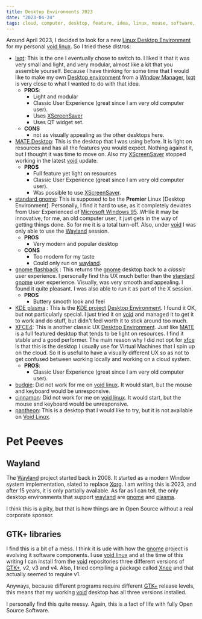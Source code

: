 ```yaml
---
title: Desktop Environments 2023
date: "2023-04-24"
tags: cloud, computer, desktop, feature, idea, linux, mouse, software, windows
---
```

Around April 2023, I decided to look for a new [Linux Desktop Environment][de] for my
personal [void linux][void].  So I tried these distros:

- [lxqt][lxqt]: This is the one I eventually chose to switch to.  I liked it that it
  was very small and light, and very modular, almost like a kit that you assemble
  yourself.  Because I have thinking for some time that I would like to make my 
  own [Desktop environment][de] from a [Window Manager][wm], [lxqt][lxqt] is very close
  to what I wanted to do with that idea.
  - **PROS**:
    - Light and modular
    - Classic User Experience (great since I am very old computer user).
    - Uses [XScreenSaver][xscreensaver]
    - Uses QT widget set.
  - **CONS**
    - not as visually appealing as the other desktops here.
- [MATE Desktop][mate]: This is the desktop that I was using before.  It is light on
  resources and has all the features you would expect.  Nothing against it, but I thought
  it was time to move on.  Also my [XScreenSaver][xshack] stopped working in the latest
  [void][void] update.
  - **PROS**
    - Full feature yet light on resources
    - Classic User Experience (great since I am very old computer user).
    - Was possible to use [XScreenSaver][xshack].
- [standard gnome][gnome]: This is supposed to be the **Premier** Linux [Desktop Environment].
  Personally, I find it hard to use, as it completely deviates from User Experienced of
  [Microsoft Windows 95][win95].  WHile it may be innovative, for me, an old computer user,
  it just gets in the way of getting things done.  So for me it is a total turn-off.
  Also, under [void][void] I was only able to use the [Wayland][wayland] session.
  - **PROS**
    - Very modern and popular desktop
  - **CONS**
    - Too modern for my taste
    - Could only run on [wayland][wayland].
- [gnome flashback][flashback] : This returns the [gnome][gnome] desktop back to a _classic_
  user experience.  I personally find this UX much better than the [standard gnome][gnome] user
  experience.  Visually, was very smooth and appealing.  I found it quite pleasant.  I was also
  able to run it as part of the X session.
  - **PROS**
    - Buttery smooth look and feel
- [KDE plasma][plasma] : This is the [KDE project][plasma] [Desktop Environment][de].  I found
  it OK, but not particularly special.  I just tried it on [void][void] and managed it to get it
  to work and do stuff, but didn't feel worth it to stick around too much.
- [XFCE4][xfce]: This is another classic UX [Desktop Environment][de].  Just like [MATE][mate]
  is a full featured desktop that tends to be light on resources.  I find it stable and a 
  good performer.  The main reason why I did not opt for [xfce][xfce] is that this is the desktop
  I usually use for Virtual Machines that I spin up on the cloud.  So it is useful to have a 
  visually different UX so as not to get confused between working locally and working on a cloud
  system.
  - **PROS**:
    - Classic User Experience (great since I am very old computer user).  
- [budgie][budgie]: Did not work for me on [void linux][void].  It would start, but the mouse
  and keyboard would be unresponsive.
- [cinnamon][cinnamon]: Did not work for me on [void linux][void].  It would start, but the mouse
  and keyboard would be unresponsive.
- [pantheon][pantheon]: This is a desktop that I would like to try, but it is
  not available on [Void Linux][void].

# Pet Peeves

## Wayland

The [Wayland][wayland] project started back in 2008.  It started as a modern Window
system implementation, slated to replace [Xorg][xorg].  I am writing this is 2023,
and after 15 years, it is only partially available.  As far as I can tell, the only
desktop environments that support [wayland][wayland] are [gnome][gnome] and
[plasma][plasma].

I think this is a pity, but that is how things are in Open Source without a real
corporate sponsor.

## GTK+ libraries

I find this is a bit of a mess.  I think it is ude with how the [gnome][gnome] project
is evolving it software components.  I use [void linux][void] and at the time of this
writing I can install from the [void][void] repositories three different versions of
[GTK+][gtk], v2, v3 and v4.  Also, I tried compiling a package called [Xnee][xnee] and
that actually seemed to require v1.

Anyways, because different programs require different [GTK+][gtk] release levels, this
means that my working [void][void] desktop has all three versions installed.

I personally find this quite messy.  Again, this is a fact of life with fully Open Source
Software.


  [mate]: https://mate-desktop.org/
  [lxqt]: https://lxqt-project.org/about/
  [gnome]: https://www.gnome.org/
  [flashback]: https://wiki.gnome.org/Projects/GnomeFlashback
  [plasma]: https://kde.org/plasma-desktop/
  [xfce]: https://www.xfce.org/
  [cinnamon]: https://en.wikipedia.org/wiki/Cinnamon_(desktop_environment)
  [budgie]: https://en.wikipedia.org/wiki/Budgie_(desktop_environment)
  [pantheon]:https://www.fosslinux.com/4652/pantheon-everything-you-need-to-know-about-the-elementary-os-desktop.htm
  [de]: https://en.wikipedia.org/wiki/Desktop_environment
  [void]: https://voidlinux.org/
  [wm]: https://en.wikipedia.org/wiki/Window_manager
  [xscreensaver]: https://www.jwz.org/xscreensaver/
  [xshack]: https://github.com/alejandroliu/0ink.net/tree/master/snippets/mate-screensaver-hacks
  [win95]: https://microsoft.fandom.com/wiki/Windows_95
  [wayland]: https://en.wikipedia.org/wiki/Wayland_(protocol)
  [xorg]: https://en.wikipedia.org/wiki/X.Org_Server
  [gtk]: https://en.wikipedia.org/wiki/GTK
  [xnee]: https://xnee.wordpress.com/


